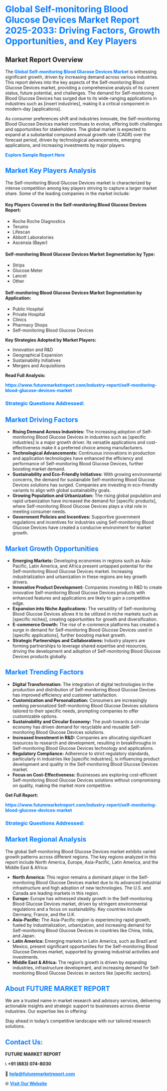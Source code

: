 <h1 style="color: #007BFF;">Global Self-monitoring Blood Glucose Devices Market Report 2025-2033: Driving Factors, Growth Opportunities, and Key Players</h1>

<section id="overview">
<h2>Market Report Overview</h2>
<p>The <a href="https://www.futuremarketreport.com/industry-report/self-monitoring-blood-glucose-devices-market" style="color: #007BFF; text-decoration: none;"><strong>Global Self-monitoring Blood Glucose Devices Market</strong></a> is witnessing significant growth, driven by increasing demand across various industries. This report delves into the key aspects of the Self-monitoring Blood Glucose Devices market, providing a comprehensive analysis of its current status, future potential, and challenges. The demand for Self-monitoring Blood Glucose Devices has surged due to its wide-ranging applications in industries such as [insert industries], making it a critical component in modern-day [applications].</p>
<p>As consumer preferences shift and industries innovate, the Self-monitoring Blood Glucose Devices market continues to evolve, offering both challenges and opportunities for stakeholders. The global market is expected to expand at a substantial compound annual growth rate (CAGR) over the forecast period, driven by technological advancements, emerging applications, and increasing investments by major players.</p>
</section>

<section id="overview">
<p><a href="https://www.futuremarketreport.com/request-sample/reportId=125372" style="color: #007BFF; text-decoration: none;"><strong>Explore Sample Report Here</strong></a></p>
</section>

<section id="key-players">
<h2 style="color: #007BFF;">Market Key Players Analysis</h2>
<p>The Self-monitoring Blood Glucose Devices market is characterized by intense competition among key players striving to capture a larger market share. Some of the leading companies in the market include:</p>
<h4>Key Players Covered in the Self-monitoring Blood Glucose Devices Report:</h4>
<ul><li>Roche Roche Diagnostics</li><li>Terumo</li><li>Lifescan</li><li>Abbott Laboratories</li><li>Ascensia (Bayer)</li></ul>
<h4>Self-monitoring Blood Glucose Devices Market Segmentation by Type:</h4>
<ul><li>Strips</li><li>Glucose Meter</li><li>Lancet</li><li>Other</li></ul>

<h4>Self-monitoring Blood Glucose Devices Market Segmentation by Application:</h4>
<ul><li>Public Hospital</li><li>Private Hospital</li><li>Clinics</li><li>Pharmacy Shops</li><li>Self-monitoring Blood Glucose Devices</li></ul>
<p><strong>Key Strategies Adopted by Market Players:</strong></p>
<ul>
<li>Innovation and R&D</li>
<li>Geographical Expansion</li>
<li>Sustainability Initiatives</li>
<li>Mergers and Acquisitions</li>
</ul>
</section>

<section>
<p><strong>Read Full Analysis: </strong></p><a href="https://www.futuremarketreport.com/industry-report/self-monitoring-blood-glucose-devices-market" style="color: #007BFF; text-decoration: none;"><strong>https://www.futuremarketreport.com/industry-report/self-monitoring-blood-glucose-devices-market</strong></a>
<h3 style="color: #007BFF;">Strategic Questions Addressed:</h3>
</section>

<section id="driving-factors">
<h2 style="color: #007BFF;">Market Driving Factors</h2>
<ul>
<li><strong>Rising Demand Across Industries:</strong> The increasing adoption of Self-monitoring Blood Glucose Devices in industries such as [specific industries] is a major growth driver. Its versatile applications and cost-effectiveness make it a preferred choice among manufacturers.</li>
<li><strong>Technological Advancements:</strong> Continuous innovations in production and application technologies have enhanced the efficiency and performance of Self-monitoring Blood Glucose Devices, further boosting market demand.</li>
<li><strong>Sustainability and Eco-Friendly Initiatives:</strong> With growing environmental concerns, the demand for sustainable Self-monitoring Blood Glucose Devices solutions has surged. Companies are investing in eco-friendly variants to align with global sustainability goals.</li>
<li><strong>Growing Population and Urbanization:</strong> The rising global population and rapid urbanization have increased the demand for [specific products], where Self-monitoring Blood Glucose Devices plays a vital role in meeting consumer needs.</li>
<li><strong>Government Policies and Incentives:</strong> Supportive government regulations and incentives for industries using Self-monitoring Blood Glucose Devices have created a conducive environment for market growth.</li>
</ul>
</section>

<section id="growth-opportunities">
<h2 style="color: #007BFF;">Market Growth Opportunities</h2>
<ul>
<li><strong>Emerging Markets:</strong> Developing economies in regions such as Asia-Pacific, Latin America, and Africa present untapped potential for the Self-monitoring Blood Glucose Devices market. Increasing industrialization and urbanization in these regions are key growth drivers.</li>
<li><strong>Innovative Product Development:</strong> Companies investing in R&D to create innovative Self-monitoring Blood Glucose Devices products with enhanced features and applications are likely to gain a competitive edge.</li>
<li><strong>Expansion into Niche Applications:</strong> The versatility of Self-monitoring Blood Glucose Devices allows it to be utilized in niche markets such as [specific niches], creating opportunities for growth and diversification.</li>
<li><strong>E-commerce Growth:</strong> The rise of e-commerce platforms has created a surge in demand for Self-monitoring Blood Glucose Devices used in [specific applications], further boosting market growth.</li>
<li><strong>Strategic Partnerships and Collaborations:</strong> Industry players are forming partnerships to leverage shared expertise and resources, driving the development and adoption of Self-monitoring Blood Glucose Devices products globally.</li>
</ul>
</section>

<section id="trending-factors">
<h2 style="color: #007BFF;">Market Trending Factors</h2>
<ul>
<li><strong>Digital Transformation:</strong> The integration of digital technologies in the production and distribution of Self-monitoring Blood Glucose Devices has improved efficiency and customer satisfaction.</li>
<li><strong>Customization and Personalization:</strong> Consumers are increasingly seeking personalized Self-monitoring Blood Glucose Devices solutions tailored to their specific needs, prompting companies to offer customizable options.</li>
<li><strong>Sustainability and Circular Economy:</strong> The push towards a circular economy has driven demand for recyclable and reusable Self-monitoring Blood Glucose Devices solutions.</li>
<li><strong>Increased Investment in R&D:</strong> Companies are allocating significant resources to research and development, resulting in breakthroughs in Self-monitoring Blood Glucose Devices technology and applications.</li>
<li><strong>Regulatory Compliance:</strong> Adherence to strict regulatory standards, particularly in industries like [specific industries], is influencing product development and quality in the Self-monitoring Blood Glucose Devices market.</li>
<li><strong>Focus on Cost-Effectiveness:</strong> Businesses are exploring cost-efficient Self-monitoring Blood Glucose Devices solutions without compromising on quality, making the market more competitive.</li>
</ul>
</section>

<section>
<p><strong>Get Full Report: </strong></p><a href="https://www.futuremarketreport.com/industry-report/self-monitoring-blood-glucose-devices-market" style="color: #007BFF; text-decoration: none;"><strong>https://www.futuremarketreport.com/industry-report/self-monitoring-blood-glucose-devices-market</strong></a>
<h3 style="color: #007BFF;">Strategic Questions Addressed:</h3>
</section>


<section id="regional-analysis">
<h2 style="color: #007BFF;">Market Regional Analysis</h2>
<p>The global Self-monitoring Blood Glucose Devices market exhibits varied growth patterns across different regions. The key regions analyzed in this report include North America, Europe, Asia-Pacific, Latin America, and the Middle East & Africa:</p>
<ul>
<li><strong>North America:</strong> This region remains a dominant player in the Self-monitoring Blood Glucose Devices market due to its advanced industrial infrastructure and high adoption of new technologies. The U.S. and Canada are leading markets in this region.</li>
<li><strong>Europe:</strong> Europe has witnessed steady growth in the Self-monitoring Blood Glucose Devices market, driven by stringent environmental regulations and a focus on sustainability. Key countries include Germany, France, and the U.K.</li>
<li><strong>Asia-Pacific:</strong> The Asia-Pacific region is experiencing rapid growth, fueled by industrialization, urbanization, and increasing demand for Self-monitoring Blood Glucose Devices in countries like China, India, and Japan.</li>
<li><strong>Latin America:</strong> Emerging markets in Latin America, such as Brazil and Mexico, present significant opportunities for the Self-monitoring Blood Glucose Devices market, supported by growing industrial activities and investments.</li>
<li><strong>Middle East & Africa:</strong> The region’s growth is driven by expanding industries, infrastructure development, and increasing demand for Self-monitoring Blood Glucose Devices in sectors like [specific sectors].</li>
</ul>
</section>

<footer>
<h2 style="color: #007BFF;">About FUTURE MARKET REPORT</h2>
<p>We are a trusted name in market research and advisory services, delivering actionable insights and strategic support to businesses across diverse industries. Our expertise lies in offering:</p>

<p>Stay ahead in today’s competitive landscape with our tailored research solutions.</p>

<h2 style="color: #007BFF;">Contact Us:</h2>
<p><strong>FUTURE MARKET REPORT</strong></p>
<p>📞 <strong>+91 (883) 074-8030</strong></p>
<p>📧 <strong><a href="mailto:help@futuremarketreport.com" style="color: #007BFF;">help@futuremarketreport.com</a></strong></p>
<p>🌐 <strong><a href="https://www.futuremarketreport.com/" style="color: #007BFF;">Visit Our Website</a></strong></p>
</footer>